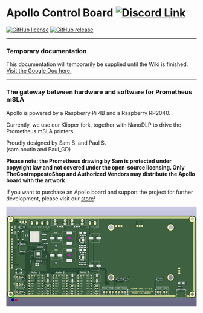 # Apollo Control Board [![Discord Link](https://discordapp.com/api/guilds/881628699500359731/widget.png?style=shield)](https://discord.gg/GFUn9gwRsj)
[![GitHub license](https://img.shields.io/github/license/TheContrappostoShop/Apollo.svg?style=for-the-badge)](https://github.com/TheContrappostoShop/Apollo/blob/main/LICENSE)
[![GitHub release](https://img.shields.io/github/release/TheContrappostoShop/Apollo.svg?style=for-the-badge)](https://github.com/TheContrappostoShop/Apollo/releases)

---
### Temporary documentation
This documentation will temporarily be supplied until the Wiki is finished.
[Visit the Google Doc here.](https://docs.google.com/document/d/1HYtdpM8WVxwClcrbWcQACs9XJPM-9hvTtuxxXtT8vSE/edit)

---
### The gateway between hardware and software for Prometheus mSLA

Apollo is powered by a Raspberry Pi 4B and a Raspberry RP2040.

Currently, we use our Klipper fork, together with NanoDLP to drive the Prometheus mSLA printers.

Proudly designed by Sam B. and Paul S.
<br>
(sam.boutin and Paul_GD)

**Please note: the Prometheus drawing by Sam is protected under copyright law and not covered under the open-source licensing. Only TheContrappostoShop and Authorized Vendors may distribute the Apollo board with the artwork.**

If you want to purchase an Apollo board and support the project for further development, please visit our [store](https://contrapposto.shop/products/the-prometheus-msla-motherboard-apollo)!

<img src=/Pictures/V352.png/>
